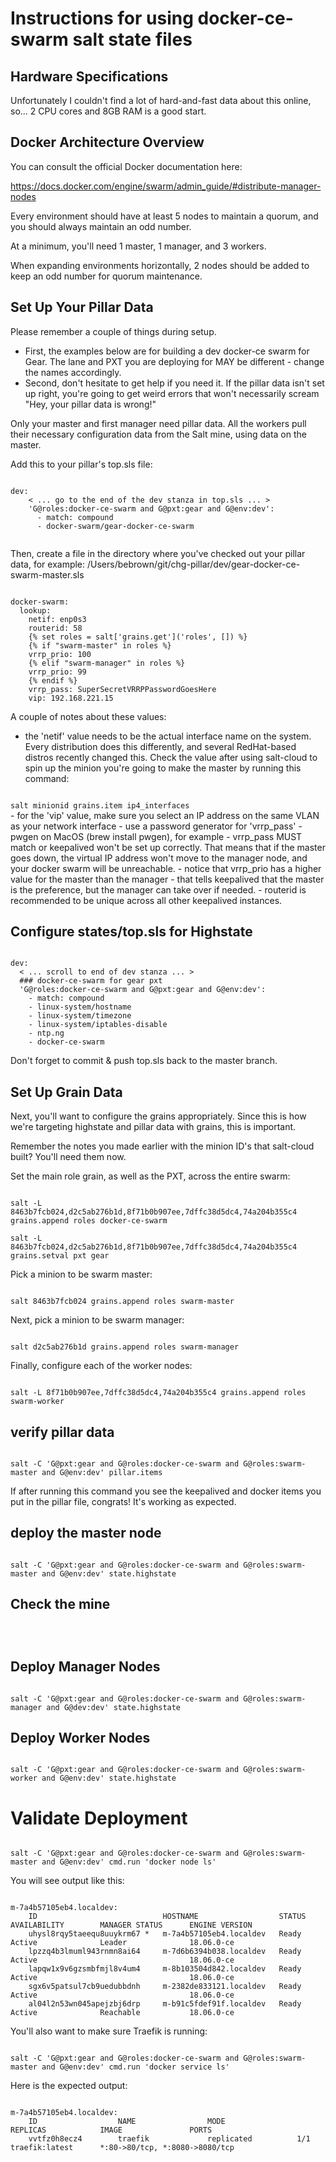 Instructions for using docker-ce-swarm salt state files
====================================================

## Hardware Specifications
Unfortunately I couldn't find a lot of hard-and-fast data about this online, so... 2 CPU cores and 8GB RAM is a good start.

## Docker Architecture Overview
You can consult the official Docker documentation here:

https://docs.docker.com/engine/swarm/admin_guide/#distribute-manager-nodes

Every environment should have at least 5 nodes to maintain a quorum, and you should always maintain an odd number.

At a minimum, you'll need 1 master, 1 manager, and 3 workers.

When expanding environments horizontally, 2 nodes should be added to keep an odd number for quorum maintenance.

## Set Up Your Pillar Data
Please remember a couple of things during setup.

- First, the examples below are for building a dev docker-ce swarm for Gear. The lane and PXT you are deploying for MAY be different - change the names accordingly.
- Second, don't hesitate to get help if you need it. If the pillar data isn't set up right, you're going to get weird errors that won't necessarily scream "Hey, your pillar data is wrong!"

Only your master and first manager need pillar data. All the workers pull their necessary configuration data from the Salt mine, using data on the master.

Add this to your pillar's top.sls file:

<code>
dev:
    < ... go to the end of the dev stanza in top.sls ... >
    'G@roles:docker-ce-swarm and G@pxt:gear and G@env:dev':
      - match: compound
      - docker-swarm/gear-docker-ce-swarm

</code>

Then, create a file in the directory where you've checked out your pillar data, for example: /Users/bebrown/git/chg-pillar/dev/gear-docker-ce-swarm-master.sls

<code>
docker-swarm:
  lookup:
    netif: enp0s3
    routerid: 58
    {% set roles = salt['grains.get']('roles', []) %}
    {% if "swarm-master" in roles %}
    vrrp_prio: 100
    {% elif "swarm-manager" in roles %}
    vrrp_prio: 99
    {% endif %}
    vrrp_pass: SuperSecretVRRPPasswordGoesHere
    vip: 192.168.221.15
</code>

A couple of notes about these values:

- the 'netif' value needs to be the actual interface name on the system. Every distribution does this differently, and several RedHat-based distros recently changed this. Check the value after using salt-cloud to spin up the minion you're going to make the master by running this command:
<code>
salt minionid grains.item ip4_interfaces
</code>
- for the 'vip' value, make sure you select an IP address on the same VLAN as your network interface
- use a password generator for 'vrrp_pass' - pwgen on MacOS (brew install pwgen), for example
- vrrp_pass MUST match or keepalived won't be set up correctly. That means that if the master goes down, the virtual IP address won't move to the manager node, and your docker swarm will be unreachable.
- notice that vrrp_prio has a higher value for the master than the manager - that tells keepalived that the master is the preference, but the manager can take over if needed.
- routerid is recommended to be unique across all other keepalived instances.

## Configure states/top.sls for Highstate
<code>
dev:
  < ... scroll to end of dev stanza ... >
  ### docker-ce-swarm for gear pxt
  'G@roles:docker-ce-swarm and G@pxt:gear and G@env:dev':
    - match: compound
    - linux-system/hostname
    - linux-system/timezone
    - linux-system/iptables-disable
    - ntp.ng
    - docker-ce-swarm
</code>

Don't forget to commit & push top.sls back to the master branch.

## Set Up Grain Data
Next, you'll want to configure the grains appropriately. Since this is how we're targeting highstate and pillar data with grains, this is important.

Remember the notes you made earlier with the minion ID's that salt-cloud built? You'll need them now.

Set the main role grain, as well as the PXT, across the entire swarm:

<code>
salt -L 8463b7fcb024,d2c5ab276b1d,8f71b0b907ee,7dffc38d5dc4,74a204b355c4 grains.append roles docker-ce-swarm
</code>
<code>
salt -L 8463b7fcb024,d2c5ab276b1d,8f71b0b907ee,7dffc38d5dc4,74a204b355c4 grains.setval pxt gear
</code>

Pick a minion to be swarm master:

<code>
salt 8463b7fcb024 grains.append roles swarm-master
</code>

Next, pick a minion to be swarm manager:

<code>
salt d2c5ab276b1d grains.append roles swarm-manager
</code>

Finally, configure each of the worker nodes:

<code>
salt -L 8f71b0b907ee,7dffc38d5dc4,74a204b355c4 grains.append roles swarm-worker
</code>

## verify pillar data
<code>
salt -C 'G@pxt:gear and G@roles:docker-ce-swarm and G@roles:swarm-master and G@env:dev' pillar.items
</code>

If after running this command you see the keepalived and docker items you put in the pillar file, congrats! It's working as expected.

## deploy the master node
<code>
salt -C 'G@pxt:gear and G@roles:docker-ce-swarm and G@roles:swarm-master and G@env:dev' state.highstate
</code>

## Check the mine
<code>

</code>



## Deploy Manager Nodes
<code>
salt -C 'G@pxt:gear and G@roles:docker-ce-swarm and G@roles:swarm-manager and G@dev:dev' state.highstate
</code>

## Deploy Worker Nodes
<code>
salt -C 'G@pxt:gear and G@roles:docker-ce-swarm and G@roles:swarm-worker and G@env:dev' state.highstate
</code>

# Validate Deployment
<code>
salt -C 'G@pxt:gear and G@roles:docker-ce-swarm and G@roles:swarm-master and G@env:dev' cmd.run 'docker node ls'
</code>

You will see output like this:

<code>
m-7a4b57105eb4.localdev:
    ID                            HOSTNAME                  STATUS              AVAILABILITY        MANAGER STATUS      ENGINE VERSION
    uhysl8rqy5taeequ8uuykrm67 *   m-7a4b57105eb4.localdev   Ready               Active              Leader              18.06.0-ce
    lpzzq4b3lmuml943rnmn8ai64     m-7d6b6394b038.localdev   Ready               Active                                  18.06.0-ce
    lapqw1x9v6gzsmbfmjl8v4um4     m-8b103504d842.localdev   Ready               Active                                  18.06.0-ce
    sgx6v5patsul7cb9uedubbdnh     m-2382de833121.localdev   Ready               Active                                  18.06.0-ce
    al04l2n53wn045apejzbj6drp     m-b91c5fdef91f.localdev   Ready               Active              Reachable           18.06.0-ce
</code>

You'll also want to make sure Traefik is running:

<code>
salt -C 'G@pxt:gear and G@roles:docker-ce-swarm and G@roles:swarm-master and G@env:dev' cmd.run 'docker service ls'
</code>

Here is the expected output:

<code>
m-7a4b57105eb4.localdev:
    ID                  NAME                MODE                REPLICAS            IMAGE               PORTS
    vvtfz0h8ecz4        traefik             replicated          1/1                 traefik:latest      *:80->80/tcp, *:8080->8080/tcp
</code>
